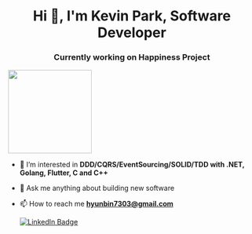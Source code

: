 <h1 align="center">Hi 👋, I'm Kevin Park, Software Developer</h1>
<h3 align="center">Currently working on Happiness Project</h3>
<div id="header" align="left">
  <img src="https://media.giphy.com/media/cyBjN2W4SQGFT4SscZ/giphy.gif" width="170"/>
</div>


- 🌱 I’m interested in **DDD/CQRS/EventSourcing/SOLID/TDD with .NET, Golang, Flutter, C and C++**

- 💬 Ask me anything about building new software

- 📫 How to reach me **hyunbin7303@gmail.com** <div id="badges">
  <a href="https://www.linkedin.com/in/hyunbin7303/">
    <img src="https://img.shields.io/badge/LinkedIn-blue?style=for-the-badge&logo=linkedin&logoColor=white" alt="LinkedIn Badge"/>
  </a>
</div>
<p align="left">
</p>
